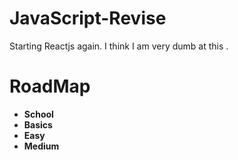 # JavaScript-Revise
Starting Reactjs again. I think I am very dumb at this . 
# RoadMap
- **School**
- **Basics**
- **Easy**
- **Medium**
